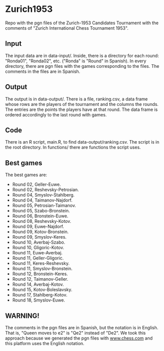 # Zurich1953

Repo with the pgn files of the Zurich-1953 Candidates Tournament with the comments of "Zurich International Chess Tournament 1953".

## Input

The input data are in data-input/. Inside, there is a directory for each round: "Ronda01", "Ronda02", etc. ("Ronda" is "Round" in Spanish). In every directory, there are pgn files with the games corresponding to the files. The comments in the files are in Spanish.

## Output

The output is in data-output/. There is a file, ranking.csv, a data frame whose rows are the players of the tournament and the columns the rounds. The entries are the points the players have at that round. The data frame is ordered accordingly to the last round with games.

## Code

There is an R script, main.R, to find data-output/ranking.csv. The script is in the root directory. In functions/ there are functions the script uses.

## Best games

The best games are:

* Round 02, Geller-Euwe.
* Round 02, Reshevsky-Petrosian.
* Round 04, Smyslov-Stahlberg.
* Round 04, Taimanov-Najdorf.
* Round 05, Petrosian-Taimanov.
* Round 05, Szabo-Bronstein.
* Round 06, Bronstein-Euwe.
* Round 08, Reshevsky-Kotov.
* Round 09, Euwe-Najdorf.
* Round 09, Kotov-Bronstein.
* Round 09, Smyslov-Keres.
* Round 10, Averbaj-Szabo.
* Round 10, Gligoric-Kotov.
* Round 11, Euwe-Averbaj.
* Round 11, Geller-Gligoric.
* Round 11, Keres-Reshevsky.
* Round 11, Smyslov-Bronstein.
* Round 12, Bronstein-Keres.
* Round 12, Taimanov-Geller.
* Round 14, Averbaj-Kotov.
* Round 15, Kotov-Boleslavsky.
* Round 17, Stahlberg-Kotov.
* Round 18, Smyslov-Euwe.

## WARNING!

The comments in the pgn files are in Spanish, but the notation is in English. That is, "Queen moves to e2" is "Qe2" instead of "De2". We took this approach because we generated the pgn files with www.chess.com and this platform uses the English notation.